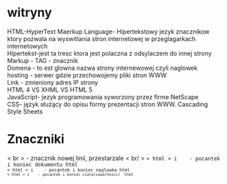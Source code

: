 # witryny
HTML-HyperText Maerkup Language- Hipertekstowy jezyk znacznikow ktory pozwala na wyswitlania stron internetowej w przeglagarkach internetowych <br>
Hipertekst-jest ta tresc ktora jest polaczna z odsylaczem do innej strony <br>
Markup - TAG - znacznik  <br>
Domena - to est glowna nazwa strony internewowej czyli naglowek <br>
hosting - serwer gdzie przechowojemy pliki stron WWW <br>
Link - zmieniony adres IP strony <br>
HTML 4 VS XHML VS HTML 5 <br>
JavaScript- jezyk programowania  syworzony przez firme NetScape <br>
CSS- język służący do opisu formy prezentacji stron WWW. Cascading Style Sheets <br>
<h1>Znaczniki</h1>
< br > - znacznik nowej linii, przestarzale < br/ >
<code>< html > i </ html> </ head> </ code> - pocantek i koniec dokumentu html
<code>< html > i </ html> </ head> </ code> - pocantek i koniec naglowka html
<code>< html > i </ html> </ head> </ code> - pocantek i koniec ciala(zawartosci)  html

